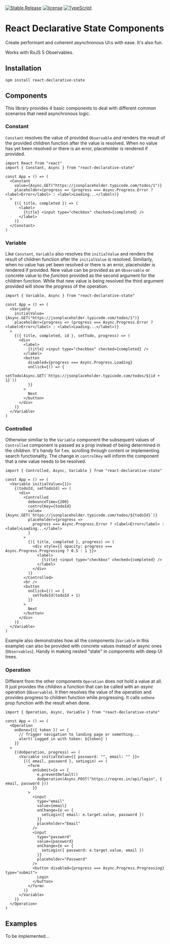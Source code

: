 [![Stable Release](https://img.shields.io/npm/v/react-declarative-state.svg)](https://npm.im/declarative-state)
[![license](https://badgen.now.sh/badge/license/MIT)](./LICENSE)
[![TypeScript](https://badges.frapsoft.com/typescript/code/typescript.svg?v=101)](https://github.com/ellerbrock/typescript-badges/)

# React Declarative State Components

Create performant and coherent asynchronous UI:s with ease. It's also fun.

Works with RxJS 5 Observables.

## Installation

```
npm install react-declarative-state
```

## Components

This library provides 4 basic components to deal with different common scenarios that need asynchronous logic.

### Constant

`Constant` resolves the value of provided `Observable` and renders the result of the provided children function after the value is resolved. When no value has yet been resolved or there is an error, placeholder is rendered if provided.

```JSX
import React from "react"
import { Constant, Async } from "react-declarative-state"

const App = () => (
  <Constant
    value={Async.GET("https://jsonplaceholder.typicode.com/todos/1")}
    placeholder={progress => (progress === Async.Progress.Error ? <label>Error</label> : <label>Loading...</label>)}
  >
    {({ title, completed }) => (
      <label>
        {title} <input type="checkbox" checked={completed} />
      </label>
    )}
  </Constant>
)
```

### Variable

Like `Constant`, `Variable` also resolves the `initialValue` and renders the result of children function after the `initialValue` is resolved. Similiarly, when no value has yet been resolved or there is an error, placeholder is rendered if provided. New value can be provided as an `Observable` or concrete value to the *function* provided as the second argument for the children function. While that new value is being resolved the third argument provided will show the progress of the operation.

```JSX
import { Variable, Async } from "react-declarative-state"

const App = () => (
  <Variable
    initialValue={Async.GET("https://jsonplaceholder.typicode.com/todos/1")}
    placeholder={progress => (progress === Async.Progress.Error ? <label>Error</label> : <label>Loading...</label>)}
  >
    {({ title, completed, id }, setTodo, progress) => (
      <div>
        <label>
          {title} <input type="checkbox" checked={completed} />
        </label>
        <button
          disabled={progress === Async.Progress.Loading}
          onClick={() => {
            setTodo(Async.GET(`https://jsonplaceholder.typicode.com/todos/${id + 1}`))
          }}
        >
          Next
        </button>
      </div>
    )}
  </Variable>
)
```

### Controlled

Otherwise similiar to the `Variable` component the subsequent values of `Controlled` component is passed as a prop instead of being determined in the *children*. It's handy for f.ex. scrolling through content or implementing search functionality. The change in `controlKey` will inform the component that a new value needs to be resolved.

```JSX
import { Controlled, Async, Variable } from "react-declarative-state"

const App = () => (
  <Variable initialValue={1}>
    {(todoId, setTodoId) => (
      <div>
        <Controlled
          debounceTime={200}
          controlKey={todoId}
          value={Async.GET(`https://jsonplaceholder.typicode.com/todos/${todoId}`)}
          placeholder={progress =>
            progress === Async.Progress.Error ? <label>Error</label> : <label>Loading...</label>
          }
        >
          {({ title, completed }, progress) => (
            <div style={{ opacity: progress === Async.Progress.Progressing ? 0.5 : 1 }}>
              <label>
                {title} <input type="checkbox" checked={completed} />
              </label>
            </div>
          )}
        </Controlled>
        <br />
        <button
          onClick={() => {
            setTodoId(todoId + 1)
          }}
        >
          Next
        </button>
      </div>
    )}
  </Variable>
)
```

Example also demonstrates how all the components (`Variable` in this example) can also be provided with concrete values instead of async ones (`Observables`). Handy in making nested "state" in components with deep UI trees.

### Operation

Different from the other components `Operation` does not hold a value at all. It just provides the *children* a function that can be called with an *async* operation (`Observable`). It then resolves the value of the operation and provides progress to children function while progressing. It calls `onDone` prop function with the result when done.

```JSX
import { Operation, Async, Variable } from "react-declarative-state"

const App = () => (
  <Operation
    onDone={({ token }) => {
      // Trigger navigation to landing page or something...
      alert(`Logged in with token: ${token}`)
    }}
  >
    {(doOperation, progress) => (
      <Variable initialValue={{ password: "", email: "" }}>
        {({ email, password }, setLogin) => (
          <form
            onSubmit={e => {
              e.preventDefault()
              doOperation(Async.POST("https://reqres.in/api/login", { email, password }))
            }}
          >
            <input
              type="email"
              value={email}
              onChange={e => {
                setLogin({ email: e.target.value, password })
              }}
              placeholder="Email"
            />
            <input
              type="password"
              value={password}
              onChange={e => {
                setLogin({ password: e.target.value, email })
              }}
              placeholder="Password"
            />
            <button disabled={progress === Async.Progress.Progressing} type="submit">
              Login
            </button>
          </form>
        )}
      </Variable>
    )}
  </Operation>
)
```

## Examples

To be implemented...





